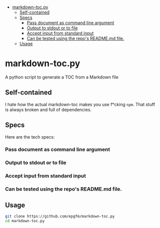 * <a href='#markdown-toc-py'>markdown-toc.py</a>
    + <a href='#Self-contained'>Self-contained</a>
    + <a href='#Specs'>Specs</a>
        - <a href='#Pass-document-as-command-line-argument'>Pass document as command line argument</a>
        - <a href='#Output-to-stdout-or-to-file'>Output to stdout or to file</a>
        - <a href='#Accept-input-from-standard-input'>Accept input from standard input</a>
        - <a href='#Can-be-tested-using-the-repo-s-README-md-file'>Can be tested using the repo's README.md file.</a>
    + <a href='#Usage'>Usage</a>
<a name='markdown-toc-py'></a>
# markdown-toc.py

A python script to generate a TOC from a Markdown file

<a name='Self-contained'></a>
## Self-contained

I hate how the actual markdown-toc makes you use f*cking `npm`.
That stuff is always broken and full of dependencies.

<a name='Specs'></a>
## Specs

Here are the tech specs:

<a name='Pass-document-as-command-line-argument'></a>
### Pass document as command line argument

<a name='Output-to-stdout-or-to-file'></a>
### Output to stdout or to file

<a name='Accept-input-from-standard-input'></a>
### Accept input from standard input

<a name='Can-be-tested-using-the-repo-s-README-md-file'></a>
### Can be tested using the repo's README.md file.

<a name='Usage'></a>
## Usage

```bash
git clone https://github.com/epgfm/markdown-toc.py
cd markdown-toc.py
```


```bash

```

```
```

```
```
